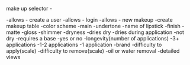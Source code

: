 make up selector - 

-allows - create a user
-allows - login
-allows - new makeup
  -create makeup table
    -color scheme
      -main
      -undertone
    -name of lipstick
    -finish
      -matte
      -gloss
      -shimmer
    -dryness
      -dries dry
      -dries during application
      -not dry
    -requires a base
      -yes or no
    -longevity(number of applications)
      -3+ applications
      -1-2 applications
      -1 application
    -brand
    -difficulty to apply(scale)
    -difficulty to remove(scale)
    -oil or water removal
-detailed views